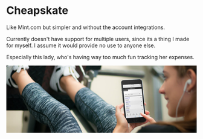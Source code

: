 # Cheapskate

Like Mint.com but simpler and without the account integrations.

Currently doesn't have support for multiple users, since its a thing I made for myself.
I assume it would provide no use to anyone else.

Especially this lady, who's having way too much fun tracking her expenses.

![Woman laughing with checkbook](https://raw.githubusercontent.com/whatisjasongoldstein/cheapskate/master/readme/placeit.jpg)
